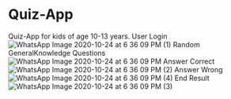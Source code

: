# Quiz-App
Quiz-App for kids of age 10-13 years.
User Login ![WhatsApp Image 2020-10-24 at 6 36 09 PM (1)](https://user-images.githubusercontent.com/64969007/97082728-7ce84880-1629-11eb-8202-031e87c14527.jpeg)
Random GeneralKnowledge Questions ![WhatsApp Image 2020-10-24 at 6 36 09 PM](https://user-images.githubusercontent.com/64969007/97082727-7b1e8500-1629-11eb-94c4-0dee47c70613.jpeg)
Answer Correct ![WhatsApp Image 2020-10-24 at 6 36 09 PM (2)](https://user-images.githubusercontent.com/64969007/97082732-7fe33900-1629-11eb-8e8c-545e14a172d0.jpeg)
Answer Wrong ![WhatsApp Image 2020-10-24 at 6 36 09 PM (4)](https://user-images.githubusercontent.com/64969007/97082736-896ca100-1629-11eb-8497-8b744d1accb2.jpeg)
End Result ![WhatsApp Image 2020-10-24 at 6 36 09 PM (3)](https://user-images.githubusercontent.com/64969007/97082733-82459300-1629-11eb-9bcc-272fe46a1b8d.jpeg)
